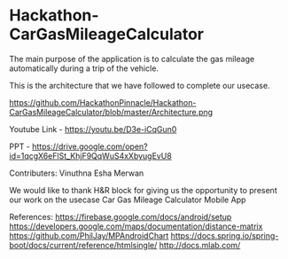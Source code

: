 # Hackathon-CarGasMileageCalculator

The main purpose of the application is to calculate the gas mileage automatically during a trip of the vehicle.

This is the architecture that we have followed to complete our usecase.

https://github.com/HackathonPinnacle/Hackathon-CarGasMileageCalculator/blob/master/Architecture.png

Youtube Link - https://youtu.be/D3e-iCqGun0

PPT - https://drive.google.com/open?id=1qcgX6eFlSt_KhjF9QqWuS4xXbyugEvU8

Contributers:
Vinuthna
Esha
Merwan

We would like to thank H&R block for giving us the opportunity to present our work on the usecase Car Gas Mileage Calculator Mobile App

References:
https://firebase.google.com/docs/android/setup
https://developers.google.com/maps/documentation/distance-matrix
https://github.com/PhilJay/MPAndroidChart
https://docs.spring.io/spring-boot/docs/current/reference/htmlsingle/
http://docs.mlab.com/

